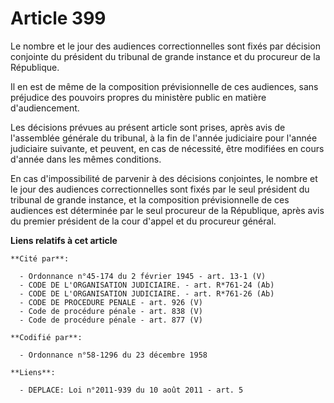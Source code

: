 # Article 399

Le nombre et le jour des audiences correctionnelles sont fixés par décision conjointe du président du tribunal de grande
instance et du procureur de la République.

Il en est de même de la composition prévisionnelle de ces audiences, sans préjudice des pouvoirs propres du ministère public
en matière d'audiencement.

Les décisions prévues au présent article sont prises, après avis de l'assemblée générale du tribunal, à la fin de l'année
judiciaire pour l'année judiciaire suivante, et peuvent, en cas de nécessité, être modifiées en cours d'année dans les mêmes
conditions.

En cas d'impossibilité de parvenir à des décisions conjointes, le nombre et le jour des audiences correctionnelles sont fixés
par le seul président du tribunal de grande instance, et la composition prévisionnelle de ces audiences est déterminée par le
seul procureur de la République, après avis du premier président de la cour d'appel et du procureur général.

**Liens relatifs à cet article**

	**Cité par**:

	  - Ordonnance n°45-174 du 2 février 1945 - art. 13-1 (V)
	  - CODE DE L'ORGANISATION JUDICIAIRE. - art. R*761-24 (Ab)
	  - CODE DE L'ORGANISATION JUDICIAIRE. - art. R*761-26 (Ab)
	  - CODE DE PROCEDURE PENALE - art. 926 (V)
	  - Code de procédure pénale - art. 838 (V)
	  - Code de procédure pénale - art. 877 (V)

	**Codifié par**:

	  - Ordonnance n°58-1296 du 23 décembre 1958

	**Liens**:

	  - DEPLACE: Loi n°2011-939 du 10 août 2011 - art. 5
